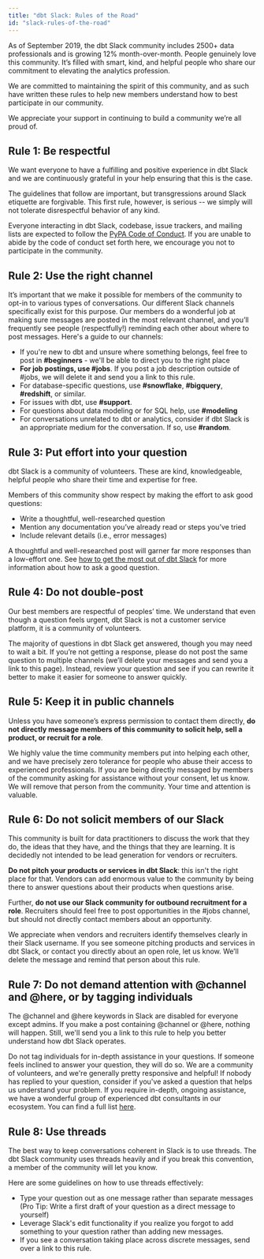 ```yaml
---
title: "dbt Slack: Rules of the Road"
id: "slack-rules-of-the-road"
---
```


As of September 2019, the dbt Slack community includes 2500+ data professionals and is growing 12% month-over-month. People genuinely love this community. It’s filled with smart, kind, and helpful people who share our commitment to elevating the analytics profession. 

We are committed to maintaining the spirit of this community, and as such have written these rules to help new members understand how to best participate in our community.

We appreciate your support in continuing to build a community we’re all proud of. 

## Rule 1: Be respectful
We want everyone to have a fulfilling and positive experience in dbt Slack and we are continuously grateful in your help ensuring that this is the case.

The guidelines that follow are important, but transgressions around Slack etiquette are forgivable. This first rule, however, is serious -- we simply will not tolerate disrespectful behavior of any kind.

Everyone interacting in dbt Slack, codebase, issue trackers, and mailing lists are expected to follow the [PyPA Code of Conduct](https://www.pypa.io/en/latest/code-of-conduct/). If you are unable to abide by the code of conduct set forth here, we encourage you not to participate in the community.

## Rule 2: Use the right channel
It’s important that we make it possible for members of the community to opt-in to various types of conversations. Our different Slack channels specifically exist for this purpose. Our members do a wonderful job at making sure messages are posted in the most relevant channel, and you’ll frequently see people (respectfully!) reminding each other about where to post messages. Here's a guide to our channels:
- If you're new to dbt and unsure where something belongs, feel free to post in **#beginners** - we'll be able to direct you to the right place
- **For job postings, use #jobs**. If you post a job description outside of #jobs, we will delete it and send you a link to this rule.
- For database-specific questions, use **#snowflake**, **#bigquery**, **#redshift**, or similar.
- For issues with dbt, use **#support**.
- For questions about data modeling or for SQL help, use **#modeling** 
- For conversations unrelated to dbt or analytics, consider if dbt Slack is an appropriate medium for the conversation. If so, use **#random**.

## Rule 3: Put effort into your question
dbt Slack is a community of volunteers. These are kind, knowledgeable, helpful people who share their time and expertise for free.

Members of this community show respect by making the effort to ask good questions:
* Write a thoughtful, well-researched question
* Mention any documentation you’ve already read or steps you’ve tried
* Include relevant details (i.e., error messages)

A thoughtful and well-researched post will garner far more responses than a low-effort one. See [how to get the most out of dbt Slack](https://discourse.getdbt.com/t/how-to-get-the-most-out-of-dbt-slack/290) for more information about how to ask a good question.

## Rule 4: Do not double-post
Our best members are respectful of peoples’ time. We understand that even though a question feels urgent, dbt Slack is not a customer service platform, it is a community of volunteers.

The majority of questions in dbt Slack get answered, though you may need to wait a bit. If you’re not getting a response, please do not post the same question to multiple channels (we’ll delete your messages and send you a link to this page). Instead, review your question and see if you can rewrite it better to make it easier for someone to answer quickly. 

## Rule 5: Keep it in public channels
Unless you have someone’s express permission to contact them directly, **do not directly message members of this community to solicit help, sell a product, or recruit for a role**.

We highly value the time community members put into helping each other, and we have precisely zero tolerance for people who abuse their access to experienced professionals. If you are being directly messaged by members of the community asking for assistance without your consent, let us know. We will remove that person from the community. Your time and attention is valuable.

## Rule 6: Do not solicit members of our Slack
This community is built for data practitioners to discuss the work that they do, the ideas that they have, and the things that they are learning. It is decidedly not intended to be lead generation for vendors or recruiters.

**Do not pitch your products or services in dbt Slack**: this isn't the right place for that. Vendors can add enormous value to the community by being there to answer questions about their products when  questions arise. 

Further, **do not use our Slack community for outbound recruitment for a role**. Recruiters should feel free to post opportunities in the #jobs channel, but should not directly contact members about an opportunity.

We appreciate when vendors and recruiters identify themselves clearly in their Slack username. If you see someone pitching products and services in dbt Slack, or contact you directly about an open role, let us know. We’ll delete the message and remind that person about this rule. 

## Rule 7: Do not demand attention with @channel and @here, or by tagging individuals
The @channel and @here keywords in Slack are disabled for everyone except admins. If you make a post containing @channel or @here, nothing will happen. Still, we'll send you a link to this rule to help you better understand how dbt Slack operates.

Do not tag individuals for in-depth assistance in your questions. If someone feels inclined to answer your question, they will do so. We are a community of volunteers, and we're generally pretty responsive and helpful! If nobody has replied to your question, consider if you've asked a question that helps us understand your problem. If you require in-depth, ongoing assistance, we have a wonderful group of experienced dbt consultants in our ecosystem. You can find a full list [here](https://www.getdbt.com/ecosystem/).

## Rule 8: Use threads
The best way to keep conversations coherent in Slack is to use threads. The dbt Slack community uses threads heavily and if you break this convention, a member of the community will let you know.

Here are some guidelines on how to use threads effectively:
* Type your question out as one message rather than separate messages (Pro Tip: Write a first draft of your question as a direct message to yourself) 
* Leverage Slack's edit functionality if you realize you forgot to add something to your question rather than adding new messages.
* If you see a conversation taking place across discrete messages, send over a link to this rule.
